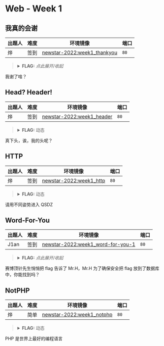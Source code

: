 # Web - Week 1

## 我真的会谢

| 出题人 | 难度 | 环境镜像 | 端口 |
|--------|------|----------|------|
| 烨     | 签到 | [newstar-2022:week1_thankyou](https://hub.docker.com/r/openctf/newstar-2022/tags?name=week1_thankyou) | `80` |

> <details><summary><strong>FLAG:</strong> <i>点此展开/收起</i></summary>
> <code>flag{Th1s_Is_s000_e4sy_d0_y00u_th1nk_so?}</code>
> </details>

我谢了啥？

## Head? Header!

| 出题人 | 难度 | 环境镜像 | 端口 |
|--------|------|----------|------|
| 烨     | 签到 | [newstar-2022:week1_header](https://hub.docker.com/r/openctf/newstar-2022/tags?name=week1_header) | `80` |

> <details><summary><strong>FLAG:</strong> 动态</summary>
> </details >

真下头，诶，我的头呢？

## HTTP

| 出题人 | 难度 | 环境镜像 | 端口 |
|--------|------|----------|------|
| 烨     | 签到 | [newstar-2022:week1_http](https://hub.docker.com/r/openctf/newstar-2022/tags?name=week1_http) | `80` |

> <details><summary><strong>FLAG:</strong> 动态</summary>
> </details >

请用不同姿势进入 QSDZ

## Word-For-You

| 出题人 | 难度 | 环境镜像 | 端口 |
|--------|------|----------|------|
| J1an   | 签到 | [newstar-2022:week1_word-for-you-1](https://hub.docker.com/r/openctf/newstar-2022/tags?name=week1_word-for-you-1) | `80` |

> <details><summary><strong>FLAG:</strong> <i>点此展开/收起</i></summary>
> <code>flag{Th1s_is_0_simp1e_S0L_test}</code>
> </details>

赛博顶针先生悄悄把 flag 告诉了 Mr.H，Mr.H 为了确保安全把 flag 放到了数据库中，你能找到吗？

## NotPHP

| 出题人 | 难度 | 环境镜像 | 端口 |
|--------|------|----------|------|
| 烨     | 简单 | [newstar-2022:week1_notphp](https://hub.docker.com/r/openctf/newstar-2022/tags?name=week1_notphp) | `80` |

> <details><summary><strong>FLAG:</strong> 动态</summary>
> </details >

PHP 是世界上最好的编程语言
